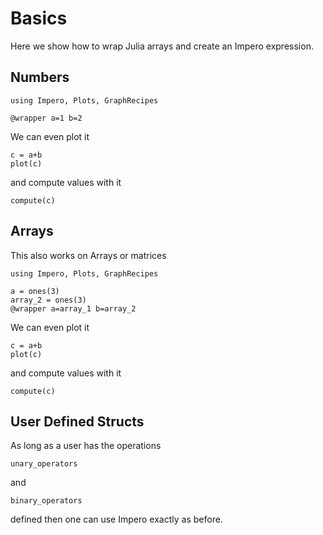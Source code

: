 # Basics

Here we show how to wrap Julia arrays and create an Impero expression.

## Numbers
```@example 1
using Impero, Plots, GraphRecipes
```

```@example 1
@wrapper a=1 b=2
```

We can even plot it
```@example 1
c = a+b
plot(c)
```
and compute values with it
```@example 1
compute(c)
```

## Arrays
This also works on Arrays or matrices
```@example 1
using Impero, Plots, GraphRecipes
```

```@example 1
a = ones(3)
array_2 = ones(3)
@wrapper a=array_1 b=array_2
```

We can even plot it
```@example 1
c = a+b
plot(c)
```
and compute values with it
```@example 1
compute(c)
```

## User Defined Structs
As long as a user has the operations
```@example 1
unary_operators
```
and
```@example 1
binary_operators
```
defined then one can use Impero exactly as before. 